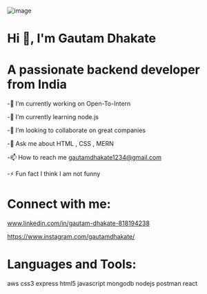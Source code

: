 ![image](https://user-images.githubusercontent.com/106535248/209624820-9af47870-0bd8-4bbc-9073-6285d6bd3a7f.png)

Hi 👋, I'm Gautam Dhakate
=
A passionate backend developer from India
=


-🔭 I’m currently working on Open-To-Intern

-🌱 I’m currently learning node.js

-👯 I’m looking to collaborate on great companies

-💬 Ask me about HTML , CSS , MERN

-📫 How to reach me gautamdhakate1234@gmail.com

-⚡ Fun fact I think I am not funny

Connect with me:
=

www.linkedin.com/in/gautam-dhakate-818194238

https://www.instagram.com/gautamdhakate/

Languages and Tools:
=
aws css3 express html5 javascript mongodb nodejs postman react
